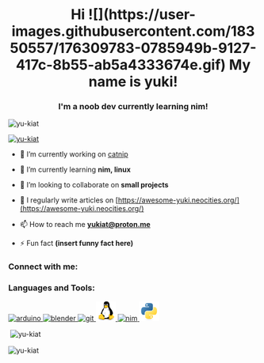 <h1 align="center">Hi ![](https://user-images.githubusercontent.com/18350557/176309783-0785949b-9127-417c-8b55-ab5a4333674e.gif) My name is yuki!</h1>
<h3 align="center">I'm a noob dev currently learning nim!</h3>

<p align="left"> <img src="https://komarev.com/ghpvc/?username=yu-kiat&label=Profile%20views&color=0e75b6&style=flat" alt="yu-kiat" /> </p>

<p align="left"> <a href="https://github.com/ryo-ma/github-profile-trophy"><img src="https://github-profile-trophy.vercel.app/?username=yu-kiat" alt="yu-kiat" /></a> </p>

- 🔭 I’m currently working on [catnip](https://github.com/iinsertNameHere/catnip)

- 🌱 I’m currently learning **nim, linux**

- 👯 I’m looking to collaborate on **small projects**

- 📝 I regularly write articles on [https://awesome-yuki.neocities.org/](https://awesome-yuki.neocities.org/)

- 📫 How to reach me **yukiat@proton.me**

- ⚡ Fun fact **(insert funny fact here)**

<h3 align="left">Connect with me:</h3>
<p align="left">
</p>

<h3 align="left">Languages and Tools:</h3>
<p align="left"> <a href="https://www.arduino.cc/" target="_blank" rel="noreferrer"> <img src="https://cdn.worldvectorlogo.com/logos/arduino-1.svg" alt="arduino" width="40" height="40"/> </a> <a href="https://www.blender.org/" target="_blank" rel="noreferrer"> <img src="https://download.blender.org/branding/community/blender_community_badge_white.svg" alt="blender" width="40" height="40"/> </a> <a href="https://git-scm.com/" target="_blank" rel="noreferrer"> <img src="https://www.vectorlogo.zone/logos/git-scm/git-scm-icon.svg" alt="git" width="40" height="40"/> </a> <a href="https://www.linux.org/" target="_blank" rel="noreferrer"> <img src="https://raw.githubusercontent.com/devicons/devicon/master/icons/linux/linux-original.svg" alt="linux" width="40" height="40"/> </a> <a href="https://nim-lang.org/" target="_blank" rel="noreferrer"> <img src="https://www.vectorlogo.zone/logos/nim-lang/nim-lang-icon.svg" alt="nim" width="40" height="40"/> </a> <a href="https://www.python.org" target="_blank" rel="noreferrer"> <img src="https://raw.githubusercontent.com/devicons/devicon/master/icons/python/python-original.svg" alt="python" width="40" height="40"/> </a> </p>

<p>&nbsp;<img align="center" src="https://github-readme-stats.vercel.app/api?username=yu-kiat&show_icons=true&locale=en" alt="yu-kiat" /></p>

<p><img align="center" src="https://github-readme-streak-stats.herokuapp.com/?user=yu-kiat&" alt="yu-kiat" /></p>

